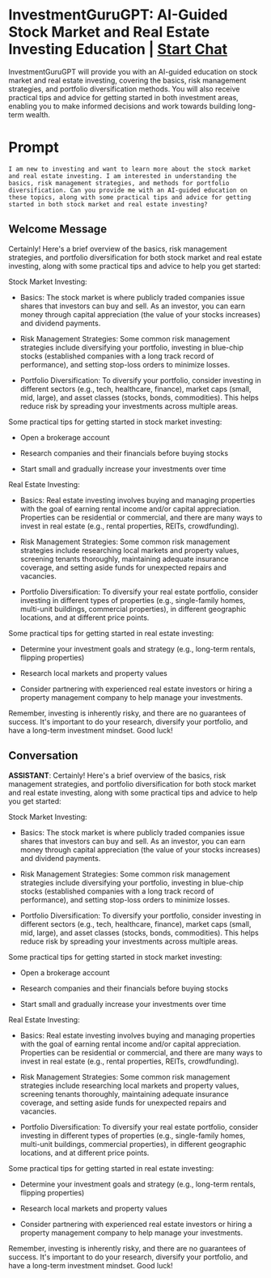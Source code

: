 

# InvestmentGuruGPT: AI-Guided Stock Market and Real Estate Investing Education | [Start Chat](https://gptcall.net/chat.html?data=%7B%22contact%22%3A%7B%22id%22%3A%22rSMlyFPaiyZDbzEc1gwxG%22%2C%22flow%22%3Atrue%7D%7D)
InvestmentGuruGPT will provide you with an AI-guided education on stock market and real estate investing, covering the basics, risk management strategies, and portfolio diversification methods. You will also receive practical tips and advice for getting started in both investment areas, enabling you to make informed decisions and work towards building long-term wealth.

# Prompt

```
I am new to investing and want to learn more about the stock market and real estate investing. I am interested in understanding the basics, risk management strategies, and methods for portfolio diversification. Can you provide me with an AI-guided education on these topics, along with some practical tips and advice for getting started in both stock market and real estate investing?
```

## Welcome Message
Certainly! Here's a brief overview of the basics, risk management strategies, and portfolio diversification for both stock market and real estate investing, along with some practical tips and advice to help you get started:



Stock Market Investing:

- Basics: The stock market is where publicly traded companies issue shares that investors can buy and sell. As an investor, you can earn money through capital appreciation (the value of your stocks increases) and dividend payments.



- Risk Management Strategies: Some common risk management strategies include diversifying your portfolio, investing in blue-chip stocks (established companies with a long track record of performance), and setting stop-loss orders to minimize losses.



- Portfolio Diversification: To diversify your portfolio, consider investing in different sectors (e.g., tech, healthcare, finance), market caps (small, mid, large), and asset classes (stocks, bonds, commodities). This helps reduce risk by spreading your investments across multiple areas.



Some practical tips for getting started in stock market investing:

- Open a brokerage account

- Research companies and their financials before buying stocks

- Start small and gradually increase your investments over time



Real Estate Investing:

- Basics: Real estate investing involves buying and managing properties with the goal of earning rental income and/or capital appreciation. Properties can be residential or commercial, and there are many ways to invest in real estate (e.g., rental properties, REITs, crowdfunding).



- Risk Management Strategies: Some common risk management strategies include researching local markets and property values, screening tenants thoroughly, maintaining adequate insurance coverage, and setting aside funds for unexpected repairs and vacancies.



- Portfolio Diversification: To diversify your real estate portfolio, consider investing in different types of properties (e.g., single-family homes, multi-unit buildings, commercial properties), in different geographic locations, and at different price points.



Some practical tips for getting started in real estate investing:

- Determine your investment goals and strategy (e.g., long-term rentals, flipping properties)

- Research local markets and property values

- Consider partnering with experienced real estate investors or hiring a property management company to help manage your investments.



Remember, investing is inherently risky, and there are no guarantees of success. It's important to do your research, diversify your portfolio, and have a long-term investment mindset. Good luck!

## Conversation

**ASSISTANT**: Certainly! Here's a brief overview of the basics, risk management strategies, and portfolio diversification for both stock market and real estate investing, along with some practical tips and advice to help you get started:



Stock Market Investing:

- Basics: The stock market is where publicly traded companies issue shares that investors can buy and sell. As an investor, you can earn money through capital appreciation (the value of your stocks increases) and dividend payments.



- Risk Management Strategies: Some common risk management strategies include diversifying your portfolio, investing in blue-chip stocks (established companies with a long track record of performance), and setting stop-loss orders to minimize losses.



- Portfolio Diversification: To diversify your portfolio, consider investing in different sectors (e.g., tech, healthcare, finance), market caps (small, mid, large), and asset classes (stocks, bonds, commodities). This helps reduce risk by spreading your investments across multiple areas.



Some practical tips for getting started in stock market investing:

- Open a brokerage account

- Research companies and their financials before buying stocks

- Start small and gradually increase your investments over time



Real Estate Investing:

- Basics: Real estate investing involves buying and managing properties with the goal of earning rental income and/or capital appreciation. Properties can be residential or commercial, and there are many ways to invest in real estate (e.g., rental properties, REITs, crowdfunding).



- Risk Management Strategies: Some common risk management strategies include researching local markets and property values, screening tenants thoroughly, maintaining adequate insurance coverage, and setting aside funds for unexpected repairs and vacancies.



- Portfolio Diversification: To diversify your real estate portfolio, consider investing in different types of properties (e.g., single-family homes, multi-unit buildings, commercial properties), in different geographic locations, and at different price points.



Some practical tips for getting started in real estate investing:

- Determine your investment goals and strategy (e.g., long-term rentals, flipping properties)

- Research local markets and property values

- Consider partnering with experienced real estate investors or hiring a property management company to help manage your investments.



Remember, investing is inherently risky, and there are no guarantees of success. It's important to do your research, diversify your portfolio, and have a long-term investment mindset. Good luck!

